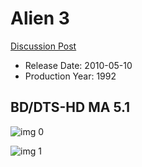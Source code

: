 # Alien 3

[Discussion Post](https://www.avsforum.com/threads/bass-eq-for-filtered-movies.2995212/post-56868652)

* Release Date: 2010-05-10
* Production Year: 1992

## BD/DTS-HD MA 5.1

![img 0](https://fanart.tv/fanart/movies/8077/moviethumb/alien-537e584250800.jpg)

![img 1](https://i.imgur.com/B4CpIcr.png)

